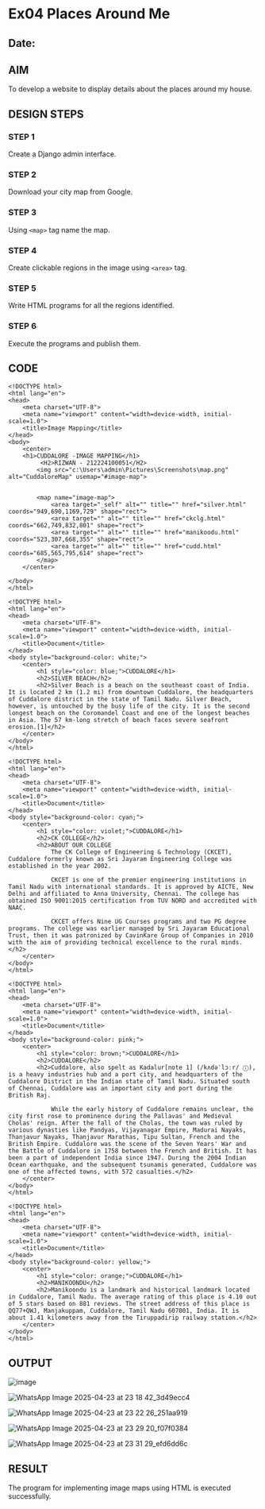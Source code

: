 # Ex04 Places Around Me
## Date: 

## AIM
To develop a website to display details about the places around my house.

## DESIGN STEPS

### STEP 1
Create a Django admin interface.

### STEP 2
Download your city map from Google.

### STEP 3
Using ```<map>``` tag name the map.

### STEP 4
Create clickable regions in the image using ```<area>``` tag.

### STEP 5
Write HTML programs for all the regions identified.

### STEP 6
Execute the programs and publish them.

## CODE
```
<!DOCTYPE html>
<html lang="en">
<head>
    <meta charset="UTF-8">
    <meta name="viewport" content="width=device-width, initial-scale=1.0">
    <title>Image Mapping</title>
</head>
<body>
    <center>
    <h1>CUDDALORE -IMAGE MAPPING</h1>
         <H2>RIZWAN - 212224100051</H2>
        <img src="c:\Users\admin\Pictures\Screenshots\map.png" alt="CuddaloreMap" usemap="#image-map">
        
           
        <map name="image-map">
            <area target="_self" alt="" title="" href="silver.html" coords="949,690,1169,729" shape="rect">
            <area target="" alt="" title="" href="ckclg.html" coords="662,749,832,801" shape="rect">
            <area target="" alt="" title="" href="manikoodu.html" coords="523,307,668,355" shape="rect">
            <area target="" alt="" title="" href="cudd.html" coords="685,565,795,614" shape="rect">
        </map>
    </center>
    
</body>
</html>
```
```
<!DOCTYPE html>
<html lang="en">
<head>
    <meta charset="UTF-8">
    <meta name="viewport" content="width=device-width, initial-scale=1.0">
    <title>Document</title>
</head>
<body style="background-color: white;">
    <center>
        <h1 style="color: blue;">CUDDALORE</h1>
        <h2>SILVER BEACH</h2>
        <h2>Silver Beach is a beach on the southeast coast of India. It is located 2 km (1.2 mi) from downtown Cuddalore, the headquarters of Cuddalore district in the state of Tamil Nadu. Silver Beach, however, is untouched by the busy life of the city. It is the second longest beach on the Coromandel Coast and one of the longest beaches in Asia. The 57 km-long stretch of beach faces severe seafront erosion.[1]</h2>
    </center>
</body>
</html>
```
```
<!DOCTYPE html>
<html lang="en">
<head>
    <meta charset="UTF-8">
    <meta name="viewport" content="width=device-width, initial-scale=1.0">
    <title>Document</title>
</head>
<body style="background-color: cyan;">
    <center>
        <h1 style="color: violet;">CUDDALORE</h1>
        <h2>CK COLLEGE</h2>
        <h2>ABOUT OUR COLLEGE
            The CK College of Engineering & Technology (CKCET), Cuddalore formerly known as Sri Jayaram Engineering College was established in the year 2002.
            
            CKCET is one of the premier engineering institutions in Tamil Nadu with international standards. It is approved by AICTE, New Delhi and affiliated to Anna University, Chennai. The college has obtained ISO 9001:2015 certification from TUV NORD and accredited with NAAC.
            
            CKCET offers Nine UG Courses programs and two PG degree programs. The college was earlier managed by Sri Jayaram Educational Trust, then it was patronized by CavinKare Group of Companies in 2010 with the aim of providing technical excellence to the rural minds.</h2>
    </center>
</body>
</html>
```
```
<!DOCTYPE html>
<html lang="en">
<head>
    <meta charset="UTF-8">
    <meta name="viewport" content="width=device-width, initial-scale=1.0">
    <title>Document</title>
</head>
<body style="background-color: pink;">
    <center>
        <h1 style="color: brown;">CUDDALORE</h1>
        <h2>CUDDALORE</h2>
        <h2>Cuddalore, also spelt as Kadalur[note 1] (/kʌdəˈlɔːr/ ⓘ), is a heavy industries hub and a port city, and headquarters of the Cuddalore District in the Indian state of Tamil Nadu. Situated south of Chennai, Cuddalore was an important city and port during the British Raj.

            While the early history of Cuddalore remains unclear, the city first rose to prominence during the Pallavas' and Medieval Cholas' reign. After the fall of the Cholas, the town was ruled by various dynasties like Pandyas, Vijayanagar Empire, Madurai Nayaks, Thanjavur Nayaks, Thanjavur Marathas, Tipu Sultan, French and the British Empire. Cuddalore was the scene of the Seven Years' War and the Battle of Cuddalore in 1758 between the French and British. It has been a part of independent India since 1947. During the 2004 Indian Ocean earthquake, and the subsequent tsunamis generated, Cuddalore was one of the affected towns, with 572 casualties.</h2>
    </center>
</body>
</html>
```
```
<!DOCTYPE html>
<html lang="en">
<head>
    <meta charset="UTF-8">
    <meta name="viewport" content="width=device-width, initial-scale=1.0">
    <title>Document</title>
</head>
<body style="background-color: yellow;">
    <center>
        <h1 style="color: orange;">CUDDALORE</h1>
        <h2>MANIKOONDU</h2>
        <h2>Manikoondu is a landmark and historical landmark located in Cuddalore, Tamil Nadu. The average rating of this place is 4.10 out of 5 stars based on 881 reviews. The street address of this place is QQ77+QWJ, Manjakuppam, Cuddalore, Tamil Nadu 607001, India. It is about 1.41 kilometers away from the Tiruppadirip railway station.</h2>
    </center>
</body>
</html>
```

## OUTPUT

![image](https://github.com/user-attachments/assets/5fc982ca-2242-45df-911d-0fecf1d81b7e)


![WhatsApp Image 2025-04-23 at 23 18 42_3d49ecc4](https://github.com/user-attachments/assets/b6b2b13d-b030-4aae-a317-2c2743331fe1)

![WhatsApp Image 2025-04-23 at 23 22 26_251aa919](https://github.com/user-attachments/assets/4daf117d-7321-48ed-b7eb-1c5fccebcc5c)

![WhatsApp Image 2025-04-23 at 23 29 20_f07f0384](https://github.com/user-attachments/assets/372e997b-050c-4aae-8de9-42f25c36f8d9)

![WhatsApp Image 2025-04-23 at 23 31 29_efd6dd6c](https://github.com/user-attachments/assets/de2133c1-25a1-493e-acae-903ff70c16eb)


## RESULT
The program for implementing image maps using HTML is executed successfully.

